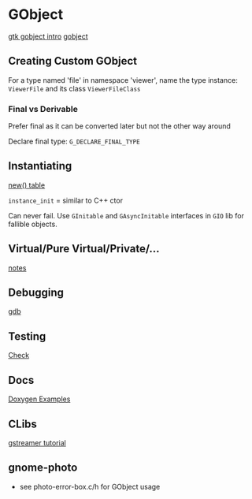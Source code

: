 



GObject
=======

[gtk gobject intro](https://developer.gnome.org/gobject/stable/chapter-intro.html)
[gobject](https://developer.gnome.org/gobject/stable/)


Creating Custom GObject
-----------------------

For a type named 'file' in namespace 'viewer', name the type instance: `ViewerFile` and its class `ViewerFileClass`

### Final vs Derivable

Prefer final as it can be converted later but not the other way around

Declare final type: `G_DECLARE_FINAL_TYPE`

Instantiating
-------------

[new() table](https://developer.gnome.org/gobject/stable/gtype-non-instantiable-classed.html)

`instance_init` = similar to C++ ctor

Can never fail. Use `GInitable` and `GAsyncInitable` interfaces in `GIO` lib for fallible objects.


Virtual/Pure Virtual/Private/...
--------------------------------
[notes](https://developer.gnome.org/gobject/stable/howto-gobject-methods.html)


Debugging
---------

[gdb](https://developer.gnome.org/gobject/stable/tools-refdb.html)


Testing
-------
[Check](https://libcheck.github.io/check/)

Docs
----
[Doxygen Examples](http://fnch.users.sourceforge.net/doxygen_c.html)

CLibs
------
[gstreamer tutorial](https://gstreamer.freedesktop.org/documentation/tutorials/index.html?gi-language=c)


gnome-photo
-----------

* see photo-error-box.c/h for GObject usage
